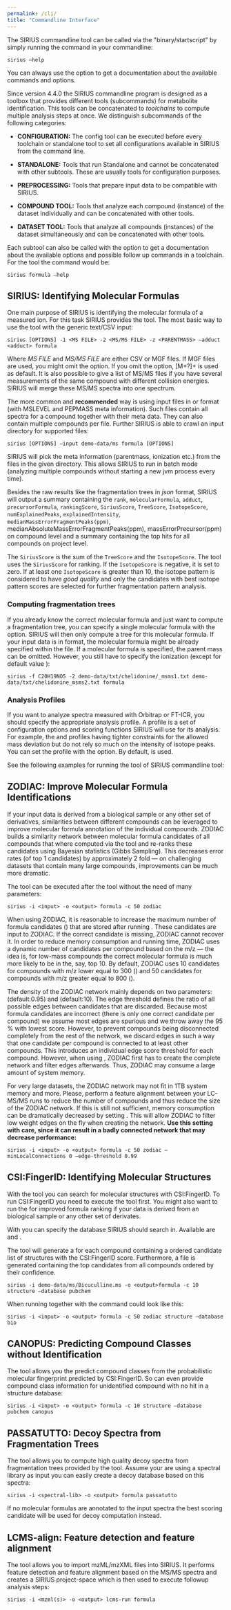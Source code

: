 ```yaml
---
permalink: /cli/
title: "Commandline Interface"
---
```


The SIRIUS commandline tool can be called via the "binary/startscript" by
simply running the command in your commandline:

`sirius –help`

You can always use the option to get a documentation about the available
commands and options.

Since version 4.4.0 the SIRIUS commandline program is designed as a
toolbox that provides different tools (subcommands) for metabolite
identification. This tools can be concatenated to *toolchains* to
compute multiple analysis steps at once. We distinguish subcommands of
the following categories:

  - **CONFIGURATION:** The config tool can be executed before every
    toolchain or standalone tool to set all configurations available in
    SIRIUS from the command line.

  - **STANDALONE:** Tools that run Standalone and cannot be concatenated
    with other subtools. These are usually tools for configuration
    purposes.

  - **PREPROCESSING:** Tools that prepare input data to be compatible
    with SIRIUS.

  - **COMPOUND TOOL:** Tools that analyze each compound (instance) of
    the dataset individually and can be concatenated with other tools.

  - **DATASET TOOL:** Tools that analyze all compounds (instances) of
    the dataset simultaneously and can be concatenated with other tools.

Each subtool can also be called with the option to get a documentation
about the available options and possible follow up commands in a
toolchain. For the tool the command would be:

`sirius formula –help`

## SIRIUS: Identifying Molecular Formulas

One main purpose of SIRIUS is identifying the molecular formula of a
measured ion. For this task SIRIUS provides the tool. The most basic way
to use the tool with the generic text/CSV input:

`sirius [OPTIONS] -1 <MS FILE> -2 <MS/MS FILE> -z <PARENTMASS>
–adduct <adduct> formula`

Where *MS FILE* and *MS/MS FILE* are either CSV or MGF files. If MGF
files are used, you might omit the option. If you omit the option,
<span>\[</span>M+?<span>\]</span>+ is used as default. It is also
possible to give a list of MS/MS files if you have several measurements
of the same compound with different collision energies. SIRIUS will
merge these MS/MS spectra into one spectrum.

The more common and **recommended** way is using input files in or
format (with MSLEVEL and PEPMASS meta information). Such files contain
all spectra for a compound together with their meta data. They can also
contain multiple compounds per file. Further SIRIUS is able to crawl an
input directory for supported files:

`sirius [OPTIONS] –input demo-data/ms formula [OPTIONS]`

SIRIUS will pick the meta information (parentmass, ionization etc.) from
the files in the given directory. This allows SIRIUS to run in batch
mode (analyzing multiple compounds without starting a new jvm process
every time).

Besides the raw results like the fragmentation trees in *json* format, SIRIUS
will output a summary containing the `rank`, `molecularFormula`, `adduct`,
`precursorFormula`, `rankingScore`, `SiriusScore`, `TreeScore`,
`IsotopeScore`, `numExplainedPeaks`, `explainedIntensity`, `medianMassErrorFragmentPeaks(ppm)`,	
medianAbsoluteMassErrorFragmentPeaks(ppm),	massErrorPrecursor(ppm) on compound
level and a summary containing the top hits for all compounds on project
level.

The `SiriusScore` is the sum of the `TreeScore` and the
`IsotopeScore`. The tool uses the `SiriusScore` for ranking. If
the `IsotopeScore` is negative, it is set to zero. If at least one
`IsotopeScore` is greater than 10, the isotope pattern is considered
to have *good quality* and only the candidates with best isotope pattern
scores are selected for further fragmentation pattern analysis.

### Computing fragmentation trees

If you already know the correct molecular formula and just want to
compute a fragmentation tree, you can specify a single molecular formula
with the option. SIRIUS will then only compute a tree for this molecular
formula. If your input data is in format, the molecular formula might be
already specified within the file. If a molecular formula is specified,
the parent mass can be omitted. However, you still have to specify the
ionization (except for default value ):

`sirius -f C20H19NO5 -2 demo-data/txt/chelidonine/_msms1.txt
demo-data/txt/chelidonine_msms2.txt formula`

### Analysis Profiles

If you want to analyze spectra measured with Orbitrap or FT-ICR, you
should specify the appropriate analysis profile. A profile is a set of
configuration options and scoring functions SIRIUS will use for its
analysis. For example, the and profiles having tighter constraints for
the allowed mass deviation but do not rely so much on the intensity of
isotope peaks. You can set the profile with the option. By default, is
used.

See the following examples for running the tool of SIRIUS commandline
tool:

## ZODIAC: Improve Molecular Formula Identifications

If your input data is derived from a biological sample or any other set
of derivatives, similarities between different compounds can be
leveraged to improve molecular formula annotation of the individual
compounds. ZODIAC builds a similarity network between molecular formula
candidates of all compounds that where computed via the tool and
re-ranks these candidates using Bayesian statistics (Gibbs Sampling).
This decreases error rates (of top 1 candidates) by approximately 2 fold
— on challenging datasets that contain many large compounds,
improvements can be much more dramatic.

The tool can be executed after the tool without the need of many
parameters:

`sirius -i <input> -o <output> formula -c 50 zodiac`

When using ZODIAC, it is reasonable to increase the maximum number of
formula candidates () that are stored after running . These candidates
are input to ZODIAC. If the correct candidate is missing, ZODIAC cannot
recover it. In order to reduce memory consumption and running time,
ZODIAC uses a dynamic number of candidates per compound based on the m/z
— the idea is, for low-mass compounds the correct molecular formula is
much more likely to be in the, say, top 10. By default, ZODIAC uses 10
candidates for compounds with m/z lower equal to 300 () and 50
candidates for compounds with m/z greater equal to 800 ().

The density of the ZODIAC network mainly depends on two parameters:
(default:0.95) and (default:10). The edge threshold defines the ratio of
all possible edges between candidates that are discarded. Because most
formula candidates are incorrect (there is only one correct candidate
per compound) we assume most edges are spurious and we throw away the
95 % with lowest score. However, to prevent compounds being
disconnected completely from the rest of the network, we discard edges
in such a way that one candidate per compound is connected to at least
other compounds. This introduces an individual edge score threshold for
each compound. However, when using , ZODIAC first has to create the
complete network and filter edges afterwards. Thus, ZODIAC may consume a
large amount of system memory.

For very large datasets, the ZODIAC network may not fit in 1TB system
memory and more. Please, perform a feature alignment between your
LC-MS/MS runs to reduce the number of compounds and thus reduce the size
of the ZODIAC network. If this is still not sufficient, memory
consumption can be dramatically decreased by setting . This will allow
ZODIAC to filter low weight edges on the fly when creating the network.
**Use this setting with care, since it can result in a badly connected
network that may decrease performance:**

`sirius -i <input> -o <output> formula -c 50 zodiac
–minLocalConnections 0 –edge-threshold 0.99`

## CSI:FingerID: Identifying Molecular Structures

With the tool you can search for molecular structures with CSI:FingerID.
To run CSI:FingerID you need to execute the tool first. You might also
want to run the for improved formula ranking if your data is derived
from an biological sample or any other set of derivates.

With you can specify the database SIRIUS should search in. Available are
and .

The tool will generate a for each compound containing a ordered
candidate list of structures with the CSI:FingerID score. Furthermore, a
file is generated containing the top candidates from all compounds
ordered by their confidence.

`sirius -i demo-data/ms/Bicuculline.ms -o <output>formula -c 10
structure –database pubchem`

When running together with the command could look like this:

`sirius -i <input> -o <output> formula -c 50 zodiac structure
–database bio`

## CANOPUS: Predicting Compound Classes without Identification

The tool allows you the predict compound classes from the probabilistic
molecular fingerprint predicted by CSI:FingerID. So can even provide
compound class information for unidentified compound with no hit in a
structure database:

`sirius -i <input> -o <output> formula -c 10 structure –database 
pubchem canopus`

## PASSATUTTO: Decoy Spectra from Fragmentation Trees

The tool allows you to compute high quality decoy spectra from
fragmentation trees provided by the tool. Assume your are using a
spectral library as input you can easily create a decoy database based
on this spectra:

`sirius -i <spectral-lib> -o <output> formula passatutto`

If no molecular formulas are annotated to the input spectra the best
scoring candidate will be used for decoy computation instead.

## LCMS-align: Feature detection and feature alignment

The tool allows you to import mzML/mzXML files into SIRIUS. It performs
feature detection and feature alignment based on the MS/MS spectra and
creates a SIRIUS project-space which is then used to execute followup
analysis steps:

`sirius -i <mzml(s)> -o <output> lcms-run formula`

